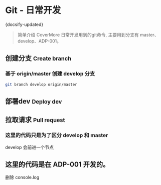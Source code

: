# Git - 日常开发
{docsify-updated}

> 简单介绍 CoverMore 日常开发用到的git命令, 主要用到分支有 master、develop、ADP-001。

<section>

## 创建分支 <small class="opacity-25 fw-light">Create branch</small>
### 基于 origin/master 创建 develop 分支
```bash
git branch develop origin/master
```



</section>


## 部署dev <small class="opacity-25 fw-light">Deploy dev</small>

## 拉取请求 <small class="opacity-25 fw-light">Pull request</small>



### 这里的代码只是为了区分 develop 和 master
develop 会前进一个节点
## 这里的代码是在 ADP-001 开发的。
删除 console.log

